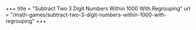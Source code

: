 +++
title = "Subtract Two 3 Digit Numbers Within 1000 With Regrouping"
url = "/math-games/subtract-two-3-digit-numbers-within-1000-with-regrouping"
+++